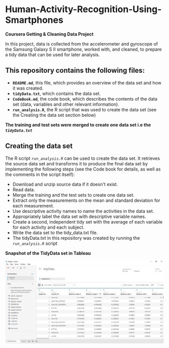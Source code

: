 # Human-Activity-Recognition-Using-Smartphones

**Coursera Getting & Cleaning Data Project**

In this project, data is collected from the accelerometer and gyroscope of the Samsung Galaxy S II smartphone, worked with, and cleaned, to prepare a tidy data that can be used for later analysis.

## This repository contains the following files:

* **`README.md`**, this file, which provides an overview of the data set and how it was created.
* **`tidyData.txt`**, which contains the data set.
* **`CodeBook.md`**, the code book, which describes the contents of the data set (data, variables and other relevant information).
* **`run_analysis.R`**, the R script that was used to create the data set (see the Creating the data set section below)

**The training and test sets were merged to create one data set i.e the _`tidyData.txt`_**

## Creating the data set

The R script _`run_analysis.R`_ can be used to create the data set. It retrieves the source data set and transforms it to produce the final data set by implementing the following steps (see the Code book for details, as well as the comments in the script itself):

* Download and unzip source data if it doesn't exist.
* Read data.
* Merge the training and the test sets to create one data set.
* Extract only the measurements on the mean and standard deviation for each measurement.
* Use descriptive activity names to name the activities in the data set.
* Appropriately label the data set with descriptive variable names.
* Create a second, independent tidy set with the average of each variable for each activity and each subject.
* Write the data set to the tidy_data.txt file.
* The tidyData.txt in this repository was created by running the _`run_analysis.R`_ script 

**Snapshot of the TidyData set in Tableau**

![](Images/TidyData.png)

